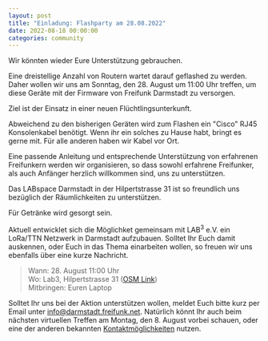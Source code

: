 ```yaml
---
layout: post
title: "Einladung: Flashparty am 28.08.2022"
date: 2022-08-18 00:00:00
categories: community
---
```


Wir könnten wieder Eure Unterstützung gebrauchen.

Eine dreistellige Anzahl von Routern wartet darauf geflashed zu werden.
Daher wollen wir uns am Sonntag, den 28. August um 11:00 Uhr treffen, um diese Geräte mit der Firmware von Freifunk Darmstadt zu versorgen.

<!--*-->

Ziel ist der Einsatz in einer neuen Flüchtlingsunterkunft.

Abweichend zu den bisherigen Geräten wird zum Flashen ein "Cisco" RJ45 Konsolenkabel benötigt. Wenn ihr ein solches zu Hause habt, bringt es gerne mit. Für alle anderen haben wir Kabel vor Ort. 

Eine passende Anleitung und entsprechende Unterstützung von erfahrenen Freifunkern werden wir organisieren, so dass sowohl erfahrene Freifunker, als auch Anfänger herzlich willkommen sind, uns zu unterstützen.

Das LABspace Darmstadt in der Hilpertstrasse 31 ist so freundlich uns bezüglich der Räumlichkeiten zu unterstützen.

Für Getränke wird gesorgt sein.

Aktuell entwicklet sich die Möglichket gemeinsam mit LAB<sup>3</sup> e.V. ein  LoRa/TTN Netzwerk in Darmstadt aufzubauen. Solltet Ihr Euch damit auskennen, oder Euch in das Thema einarbeiten wollen, so freuen wir uns ebenfalls über eine kurze Nachricht.

<blockquote>
Wann: 28. August 11:00 Uhr<br/>
Wo: Lab3, Hilpertstrasse 31 (<a href="https://www.openstreetmap.org/node/8494808682#map=19/49.86342/8.62174">OSM Link</a>)<br/>
Mitbringen: Euren Laptop
</blockquote>

Solltet Ihr uns bei der Aktion unterstützen wollen, meldet Euch bitte kurz per Email unter [info@darmstadt.freifunk.net](mailto:info@darmstadt.freifunk.net).
Natürlich könnt Ihr auch beim nächsten virtuellen Treffen am Montag, den 8. August vorbei schauen, oder eine der anderen bekannten [Kontaktmöglichkeiten](https://darmstadt.freifunk.net/kontakt/) nutzen.

